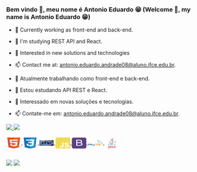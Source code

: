 ### Bem vindo 👋, meu nome é Antonio Eduardo 😁 (Welcome 👋, my name is Antonio Eduardo 😁)

- 🔭 Currently working as front-end and back-end.
- 🌱 I'm studying REST API and React.
- 💬 Interested in new solutions and technologies
- 📫 Contact me at: antonio.eduardo.andrade08@aluno.ifce.edu.br.

- 🔭 Atualmente trabalhando como front-end e back-end.
- 🌱 Estou estudando API REST e React.
- 💬 Interessado em novas soluções e tecnologias.
- 📫 Contate-me em: antonio.eduardo.andrade08@aluno.ifce.edu.br.

<div>
  <a href="https://github.com/AntonioEduardo-Dev">
  <img height="180em" src="https://github-readme-stats.vercel.app/api?username=AntonioEduardo-Dev&show_icons=true&theme=dark&include_all_commits=true&count_private=true"/>
  <img height="180em" src="https://github-readme-stats.vercel.app/api/top-langs/?username=AntonioEduardo-Dev&layout=compact&langs_count=6&theme=dark"/>
</div>
  
<div style="display: inline_block"><br>
  <img align="center" alt="Eduardo-HTML" height="30" width="40" src="https://raw.githubusercontent.com/devicons/devicon/master/icons/html5/html5-original.svg">
  <img align="center" alt="Eduardo-CSS" height="30" width="40" src="https://raw.githubusercontent.com/devicons/devicon/master/icons/css3/css3-original.svg">
  <img align="center" alt="Eduardo-PHP" height="30" width="40" src="https://raw.githubusercontent.com/devicons/devicon/master/icons/php/php-original.svg">
  <img align="center" alt="Eduardo-Js" height="30" width="40" src="https://raw.githubusercontent.com/devicons/devicon/master/icons/javascript/javascript-plain.svg">
  <img align="center" alt="Eduardo-BOOTSTRAP" height="30" width="40" src="https://raw.githubusercontent.com/devicons/devicon/master/icons/bootstrap/bootstrap-plain.svg">
  <img align="center" alt="Eduardo-Mysql" height="30" width="40" src="https://raw.githubusercontent.com/devicons/devicon/master/icons/mysql/mysql-original-wordmark.svg">
  <img align="center" alt="Eduardo-JAVA" height="30" width="40" src="https://raw.githubusercontent.com/devicons/devicon/master/icons/java/java-original-wordmark.svg">
<!--   <img align="center" alt="Eduardo-React" height="30" width="40" src="https://raw.githubusercontent.com/devicons/devicon/master/icons/react/react-original.svg"> -->
<!--   <img align="center" alt="Eduardo-Python" height="30" width="40" src="https://raw.githubusercontent.com/devicons/devicon/master/icons/python/python-original.svg"> -->
</div>
  
  ##
 
<div> 
  <a href="https://www.youtube.com/channel/UCYusUxITQ7xQtyyYtFcEAog" target="_blank"><img src="https://img.shields.io/badge/YouTube-FF0000?style=for-the-badge&logo=youtube&logoColor=white" target="_blank"></a>
<!--   <a href="https://instagram.com/" target="_blank"><img src="https://img.shields.io/badge/-Instagram-%23E4405F?style=for-the-badge&logo=instagram&logoColor=white" target="_blank"></a> -->
<!--  	<a href="https://www.twitch.tv/" target="_blank"><img src="https://img.shields.io/badge/Twitch-9146FF?style=for-the-badge&logo=twitch&logoColor=white" target="_blank"></a> -->
<!--  <a href="https://discord.gg/$Edu#4448" target="_blank"><img src="https://img.shields.io/badge/Discord-7289DA?style=for-the-badge&logo=discord&logoColor=white" target="_blank"></a>  -->
  <a href = "mailto:antonio.eduardo.andrade08@aluno.ifce.edu.br"><img src="https://img.shields.io/badge/-Gmail-%23333?style=for-the-badge&logo=gmail&logoColor=white" target="_blank"></a>
<!--   <a href="https://www.linkedin.com/" target="_blank"><img src="https://img.shields.io/badge/-LinkedIn-%230077B5?style=for-the-badge&logo=linkedin&logoColor=white" target="_blank"></a>  -->
 
</div>
